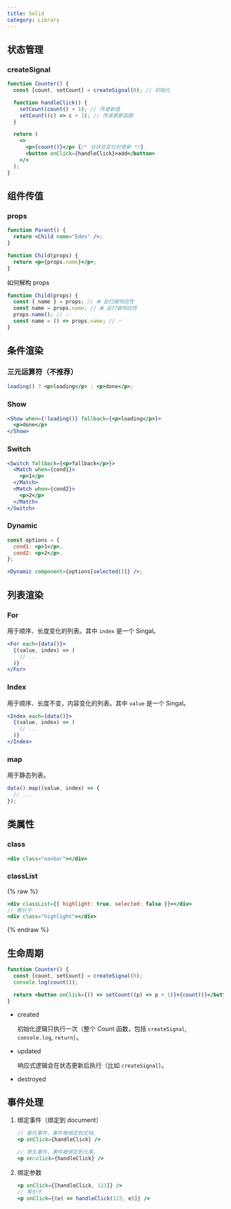 ```yaml
---
title: Solid
category: Library
---
```


## 状态管理

### createSignal

```jsx
function Counter() {
  const [count, setCount] = createSignal(0); // 初始化

  function handleClick() {
    setCount(count() + 1); // 传递新值
    setCount((c) => c + 1); // 传递更新函数
  }

  return (
    <>
      <p>{count()}</p> {/* 当状态变化时更新 */}
      <button onClick={handleClick}>add</button>
    </>
  );
}
```

## 组件传值

### props

```jsx
function Parent() {
  return <Child name="Eden" />;
}

function Child(props) {
  return <p>{props.name}</p>;
}
```

如何解构 props

```jsx
function Child(props) {
  const { name } = props; // ❌ 会打破响应性
  const name = props.name; // ❌ 会打破响应性
  props.name(); // ✅
  const name = () => props.name; // ✅
}
```

## 条件渲染

### 三元运算符（不推荐）

```jsx
loading() ? <p>loading</p> : <p>done</p>;
```

### Show

```jsx
<Show when={!loading()} fallback={<p>loading</p>}>
  <p>done</p>
</Show>
```

### Switch

```jsx
<Switch fallback={<p>fallback</p>}>
  <Match when={cond1}>
    <p>1</p>
  </Match>
  <Match when={cond2}>
    <p>2</p>
  </Match>
</Switch>
```

### Dynamic

```jsx
const options = {
  cond1: <p>1</p>,
  cond2: <p>2</p>,
};

<Dynamic component={options[selected()]} />;
```

## 列表渲染

### For

用于顺序、长度变化的列表。其中 `index` 是一个 Singal。

```jsx
<For each={data()}>
  {(value, index) => (
    // ...
  )}
</For>
```

### Index

用于顺序、长度不变，内容变化的列表。其中 `value` 是一个 Singal。

```jsx
<Index each={data()}>
  {(value, index) => (
    // ...
  )}
</Index>
```

### map

用于静态列表。

```jsx
data().map((value, index) => {
  // ...
});
```

## 类属性

### class

```jsx
<div class="navbar"></div>
```

### classList

{% raw %}

```jsx
<div classList={{ highlight: true, selected: false }}></div>
// 等价于
<div class="highlight"></div>
```

{% endraw %}

## 生命周期

```jsx
function Counter() {
  const [count, setCount] = createSignal(0);
  console.log(count());

  return <button onClick={() => setCount((p) => p + 1)}>{count()}</button>;
}
```

- created

  初始化逻辑只执行一次（整个 Count 函数，包括 `createSignal`, `console.log`, `return`）。

- updated

  响应式逻辑会在状态更新后执行（比如 `createSignal`）。

- destroyed

## 事件处理

1. 绑定事件（绑定到 document）

   ```jsx
   // 委托事件，事件被绑定到文档。
   <p onClick={handleClick} />

   // 原生事件，事件被绑定到元素。
   <p on:click={handleClick} />
   ```

2. 绑定参数

   ```jsx
   <p onClick={[handleClick, 123]} />
   // 等价于
   <p onClick={(e) => handleClick(123, e)]} />
   ```
